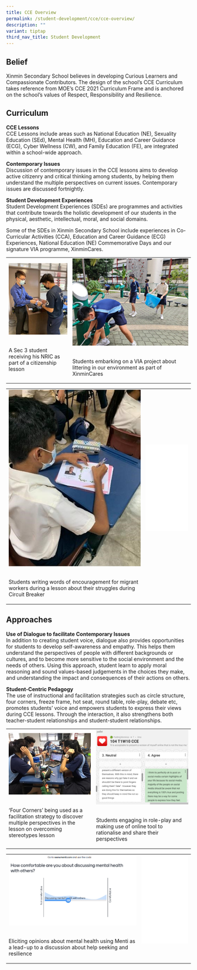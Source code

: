 ```yaml
---
title: CCE Overview
permalink: /student-development/cce/cce-overview/
description: ""
variant: tiptap
third_nav_title: Student Development
---
```

<h2>Belief</h2><p>Xinmin Secondary School believes in developing Curious Learners and Compassionate Contributors. The design of the school’s CCE Curriculum takes reference from MOE’s CCE 2021 Curriculum Frame and is anchored on the school’s values of Respect, Responsibility and Resilience.</p><h2>Curriculum</h2><p><strong>CCE Lessons</strong><br>CCE Lessons include areas such as National Education (NE), Sexuality Education (SEd), Mental Health (MH), Education and Career Guidance (ECG), Cyber Wellness (CW), and Family Education (FE), are integrated within a school-wide approach.</p><p><strong>Contemporary Issues</strong><br>Discussion of contemporary issues in the CCE lessons aims to develop active citizenry and critical thinking among students, by helping them understand the multiple perspectives on current issues. Contemporary issues are discussed fortnightly.</p><p><strong>Student Development Experiences</strong><br>Student Development Experiences (SDEs) are programmes and activities that contribute towards the holistic development of our students in the physical, aesthetic, intellectual, moral, and social domains.</p><p>Some of the SDEs in Xinmin Secondary School include experiences in Co-Curricular Activities (CCA), Education and Career Guidance (ECG) Experiences, National Education (NE) Commemorative Days and our signature VIA programme, XinminCares.</p><table><tbody><tr><td rowspan="1" colspan="1"><div class="isomer-image-wrapper"><img style="width=" height="auto" width="100%" alt="Math_1.jpg" src="/images/Cce/Cce/cce_1a.jpeg"></div><p><br>A Sec 3 student receiving his NRIC as part of a citizenship lesson</p></td><td rowspan="1" colspan="1"><div class="isomer-image-wrapper"><img style="width=" height="auto" width="100%" alt="Math_2.jpg" src="/images/Cce/Cce/cce_1b.jpeg"></div><p><br>Students embarking on a VIA project about littering in our environment as part of XinminCares</p></td></tr></tbody></table><table><tbody><tr><td rowspan="1" colspan="1"><div class="isomer-image-wrapper"><img style="width=" height="auto" width="100%" alt="Math_1.jpg" src="/images/Cce/Cce/cce_1c.jpeg"></div><p><br>Students writing words of encouragement for migrant workers during a lesson about their struggles during Circuit Breaker</p></td><td rowspan="1" colspan="1"><div class="isomer-image-wrapper"><img style="margin: auto;
            outline: 0px;
            padding: 0px;
            border: none;
            max-width: 100%;
            clear: both;
            display: block;
            width: 318px;
            height: 236px;" height="auto" width="100%" alt="Math_2.jpg" src="/images/Cce/Cce/empty_1.png"></div><p><br></p></td></tr></tbody></table><h2>Approaches</h2><p><strong>Use of Dialogue to facilitate Contemporary Issues</strong><br>In addition to creating student voice, dialogue also provides opportunities for students to develop self-awareness and empathy. This helps them understand the perspectives of people with different backgrounds or cultures, and to become more sensitive to the social environment and the needs of others. Using this approach, student learn to apply moral reasoning and sound values-based judgements in the choices they make, and understanding the impact and consequences of their actions on others.</p><p><strong>Student-Centric Pedagogy</strong><br>The use of instructional and facilitation strategies such as circle structure, four corners, freeze frame, hot seat, round table, role-play, debate etc, promotes students’ voice and empowers students to express their views during CCE lessons. Through the interaction, it also strengthens both teacher-student relationships and student-student relationships.</p><table><tbody><tr><td rowspan="1" colspan="1"><div class="isomer-image-wrapper"><img style="width:" height="auto" width="100%" alt="Math_1.jpg" src="/images/Cce/Cce/cce_2a.jpeg"></div><p><br>‘Four Corners’ being used as a facilitation strategy to discover multiple perspectives in the lesson on overcoming stereotypes lesson</p></td><td rowspan="1" colspan="1"><div class="isomer-image-wrapper"><img style="width:" height="auto" width="100%" alt="Math_2.jpg" src="/images/Cce/Cce/cce_2b.png"></div><p><br>Students engaging in role-play and making use of online tool to rationalise and share their perspectives</p></td></tr></tbody></table><table><tbody><tr><td rowspan="1" colspan="1"><div class="isomer-image-wrapper"><img style="width=" height="auto" width="100%" alt="Math_1.jpg" src="/images/Cce/Cce/cce_2c.png"></div><p><br>Eliciting opinions about mental health using Menti as a lead-up to a discussion about help seeking and resilience</p></td><td rowspan="1" colspan="1"><div class="isomer-image-wrapper"><img style="margin: auto;
            outline: 0px;
            padding: 0px;
            border: none;
            max-width: 100%;
            clear: both;
            display: block;
            width: 318px;
            height: 236px;" height="auto" width="100%" alt="Math_2.jpg" src="/images/Cce/Cce/empty_1.png"></div><p><br></p></td></tr></tbody></table><p></p>